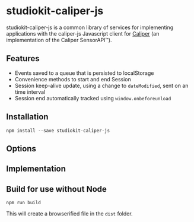 # studiokit-caliper-js

studiokit-caliper-js is a common library of services for implementing applications with the caliper-js Javascript client for [Caliper](http://www.imsglobal.org/caliper) (an implementation of the Caliper SensorAPI™).

## Features

* Events saved to a queue that is persisted to localStorage
* Convenience methods to start and end Session
* Session keep-alive update, using a change to `dateModified`, sent on an time interval
* Session end automatically tracked using `window.onbeforeunload`

## Installation

```
npm install --save studiokit-caliper-js
```

## Options

## Implementation

## Build for use without Node

```
npm run build
```

This will create a browserified file in the `dist` folder.

